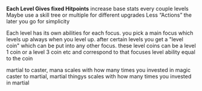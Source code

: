 **Each Level Gives fixed Hitpoints**
increase base stats every couple levels
Maybe use a skill tree or multiple for different upgrades
Less “Actions” the later you go for simplicity

Each level has its own abilities for each focus. 
you pick a main focus which levels up always when you level up. 
after certain levels you get a "level coin" which can be put into any other focus.
these level coins can be a level 1 coin or a level 3 coin etc and correspond to that focuses level ability equal to the coin

martial to caster, mana scales with how many times you invested in magic
caster to martial, martial thingys scales with how many times you invested in martial